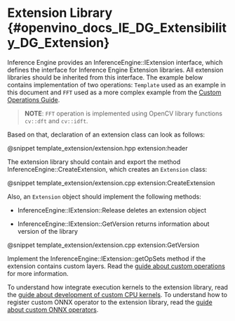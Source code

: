 # Extension Library {#openvino_docs_IE_DG_Extensibility_DG_Extension}

Inference Engine provides an InferenceEngine::IExtension interface, which defines the interface for Inference Engine Extension libraries.
All extension libraries should be inherited from this interface. The example below contains implementation of two operations: `Template`
used as an example in this document and `FFT` used as a more complex example from the [Custom Operations Guide](../../HOWTO/Custom_Layers_Guide.md).

> **NOTE**: `FFT` operation is implemented using OpenCV library functions `cv::dft` and `cv::idft`.

Based on that, declaration of an extension class can look as follows:

@snippet template_extension/extension.hpp extension:header

The extension library should contain and export the method InferenceEngine::CreateExtension, which creates an `Extension` class:

@snippet template_extension/extension.cpp extension:CreateExtension

Also, an `Extension` object should implement the following methods:

* InferenceEngine::IExtension::Release deletes an extension object

* InferenceEngine::IExtension::GetVersion returns information about version of the library

@snippet template_extension/extension.cpp extension:GetVersion

Implement the  InferenceEngine::IExtension::getOpSets method if the extension contains custom layers. 
Read the [guide about custom operations](AddingNGraphOps.md) for more information.

To understand how integrate execution kernels to the extension library, read the [guide about development of custom CPU kernels](CPU_Kernel.md).
To understand how to register custom ONNX operator to the extension library, read the [guide about custom ONNX operators](Custom_ONNX_Ops.md).
